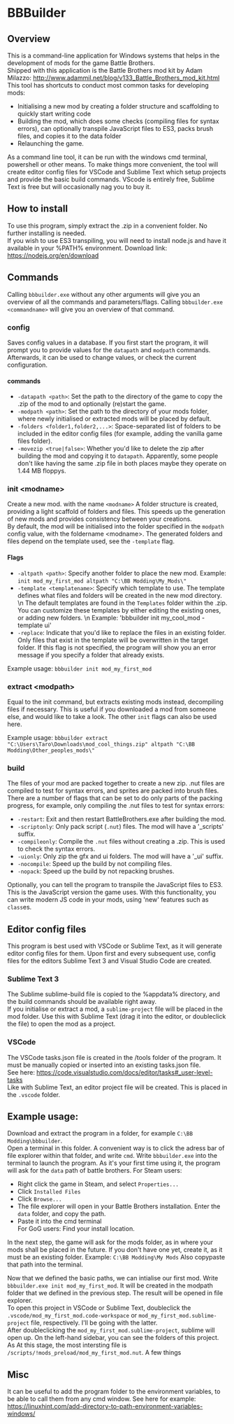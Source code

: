 # BBBuilder


## Overview
This is a command-line application for Windows systems that helps in the development of mods for the game Battle Brothers.  
Shipped with this application is the Battle Brothers mod kit by Adam Milazzo: http://www.adammil.net/blog/v133_Battle_Brothers_mod_kit.html 
This tool has shortcuts to conduct most common tasks for developing mods: 
- Initialising a new mod by creating a folder structure and scaffolding to quickly start writing code
- Building the mod, which does some checks (compiling files for syntax errors), can optionally transpile JavaScript files to ES3, packs brush files, and copies it to the data folder  
- Relaunching the game.

As a command line tool, it can be run with the windows cmd terminal, powershell or other means. 
To make things more convenient, the tool will create editor config files for VSCode and Sublime Text which setup projects and provide the basic build commands. VScode is entirely free, Sublime Text is free but will occasionally nag you to buy it.

## How to install
To use this program, simply extract the .zip in a convenient folder. No further installing is needed.  
If you wish to use ES3 transpiling, you will need to install node.js and have it available in your %PATH% environment. Download link: https://nodejs.org/en/download

## Commands
Calling `bbbuilder.exe` without any other arguments will give you an overview of all the commands and parameters/flags. Calling `bbbuilder.exe <commandname>` will give you an overview of that command.  
 
### config
Saves config values in a database. If you first start the program, it will prompt you to provide values for the `datapath` and `modpath` commands. Afterwards, it can be used to change values, or check the current configuration.
#### commands
- `-datapath <path>`: Set the path to the directory of the game to copy the .zip of the mod to and optionally (re)start the game.
- `-modpath <path>`: Set the path to the directory of your mods folder, where newly initialised or extracted mods will be placed by default.
- `-folders <folder1,folder2,...>`: Space-separated list of folders to be included in the editor config files (for example, adding the vanilla game files folder). 
- `-movezip <true|false>`: Whether you'd like to delete the zip after building the mod and copying it to `datapath`. Apparently, some people don't like having the same .zip file in both places maybe they operate on 1.44 MB floppys.


### init \<modname\>
Create a new mod. with the name `<modname>` A folder structure is created, providing a light scaffold of folders and files. This speeds up the generation of new mods and provides consistency between your creations.  
By default, the mod will be initialised into the folder specified in the `modpath` config value, with the foldername \<modname\>.
The generated folders and files depend on the template used, see the `-template` flag. 
#### Flags
- `-altpath <path>`: Specify another folder to place the new mod. Example: `init mod_my_first_mod altpath "C:\BB Modding\My_Mods\"` 
- `-template <templatename>`: Specify which template to use. The template defines what files and folders will be created in the new mod directory. \n The default templates are found in the `Templates` folder within the .zip. You can customize these templates by either editing the existing ones, or adding new folders.  \n Example: 'bbbuilder init my_cool_mod -template ui' 
- `-replace`: Indicate that you'd like to replace the files in an existing folder. Only files that exist in the template will be overwritten in the target folder. If this flag is not specified, the program will show you an error message if you specify a folder that already exists.

Example usage: `bbbuilder init mod_my_first_mod`

### extract \<modpath\>
Equal to the init command, but extracts existing mods instead, decompiling files if necessary. This is useful if you downloaded a mod from someone else, and would like to take a look. The other `init` flags can also be used here.

Example usage: `bbbuilder extract "C:\Users\Taro\Downloads\mod_cool_things.zip" altpath "C:\BB Modding\Other_peoples_mods\"`

### build
The files of your mod are packed together to create a new zip. .nut files are compiled to test for syntax errors, and sprites are packed into brush files. 
There are a number of flags that can be set to do only parts of the packing progress, for example, only compiling the .nut files to test for syntax errors:
- `-restart`: Exit and then restart BattleBrothers.exe after building the mod.  
- `-scriptonly`: Only pack script (`.nut`) files. The mod will have a '_scripts' suffix.
- `-compileonly`: Compile the `.nut` files without creating a .zip. This is used to check the syntax errors.
- `-uionly`: Only zip the gfx and ui folders. The mod will have a '_ui' suffix.
- `-nocompile`: Speed up the build by not compiling files.
- `-nopack`: Speed up the build by not repacking brushes.

Optionally, you can tell the program to transpile the JavaScript files to ES3. This is the JavaScript version the game uses. With this functionality, you can write modern JS code in your mods, using 'new' features such as `class`es.
 
## Editor config files
This program is best used with VSCode or Sublime Text, as it will generate editor config files for them.
Upon first and every subsequent use, config files for the editors Sublime Text 3 and Visual Studio Code are created. 
### Sublime Text 3 
The Sublime sublime-build file is copied to the %appdata% directory, and the build commands should be available right away.  
If you initialise or extract a mod, a `sublime-project` file will be placed in the mod folder. Use this with Sublime Text (drag it into the editor, or doubleclick the file) to open the mod as a project.
### VSCode 
The VSCode tasks.json file is created in the /tools folder of the program. It must be manually copied or inserted into an existing tasks.json file.  
See here: https://code.visualstudio.com/docs/editor/tasks#_user-level-tasks  
Like with Sublime Text, an editor project file will be created. This is placed in the `.vscode` folder.

## Example usage:
Download and extract the program in a folder, for example `C:\BB Modding\bbbuilder`.  
Open a terminal in this folder. A convenient way is to click the adress bar of file explorer within that folder, and write `cmd`.
Write `bbbuilder.exe` into the terminal to launch the program.
As it's your first time using it, the program will ask for the `data` path of battle brothers.
For Steam users: 
- Right click the game in Steam, and select `Properties...`
- Click `Installed Files`
- Click `Browse...`
- The file explorer will open in your Battle Brothers installation. Enter the `data` folder, and copy the path.
- Paste it into the cmd terminal  
For GoG users: Find your install location.

In the next step, the game will ask for the mods folder, as in where your mods shall be placed in the future. If you don't have one yet, create it, as it must be an existing folder. Example: `C:\BB Modding\My Mods`
Also copypaste that path into the terminal.

Now that we defined the basic paths, we can intialise our first mod. Write `bbbuilder.exe init mod_my_first_mod`. It will be created in the modpath folder that we defined in the previous step. The result will be opened in file explorer.  
To open this project in VSCode or Sublime Text, doubleclick the `.vscode/mod_my_first_mod.code-workspace` or `mod_my_first_mod.sublime-project` file, respectively. I'll be going with the latter.  
After doubleclicking the `mod_my_first_mod.sublime-project`, sublime will open up. On the left-hand sidebar, you can see the folders of this project. As 
At this stage, the most intersting file is `/scripts/!mods_preload/mod_my_first_mod.nut`. A few things 

## Misc
It can be useful to add the program folder to the environment variables, to be able to call them from any cmd window. See here for example: https://linuxhint.com/add-directory-to-path-environment-variables-windows/
